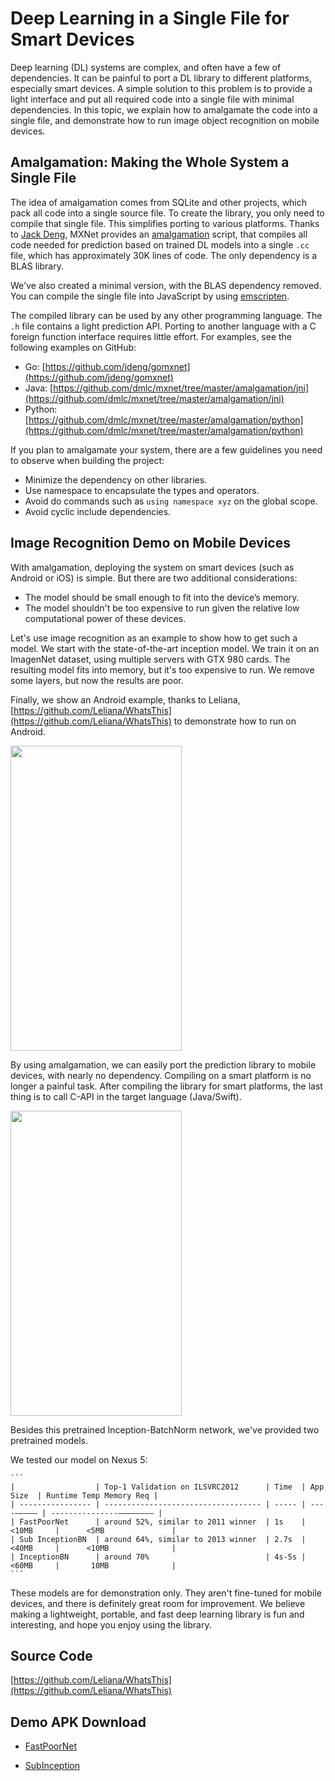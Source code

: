 # Deep Learning in a Single File for Smart Devices

Deep learning (DL) systems are complex, and often have a few of dependencies. It can  be painful to port a DL library to different platforms, especially smart devices. A simple solution to this problem is to  provide a light interface and put all required code into a single file with minimal dependencies. In this topic, we explain how to amalgamate the code into a single file, and demonstrate how to run image object recognition on mobile devices.

## Amalgamation: Making the Whole System a Single File

The idea of amalgamation comes from SQLite and other projects, which pack all code into a single source file. To create the library, you only need to compile that single file. This simplifies porting to various platforms. Thanks to [Jack Deng](https://github.com/jdeng), MXNet provides an [amalgamation](https://github.com/dmlc/mxnet/tree/master/amalgamation) script, that compiles all code needed for prediction based on trained DL models into a single `.cc` file, which has approximately 30K lines of code. The only dependency is a BLAS library.

We've also created a minimal version, with the BLAS dependency removed. You can compile the single file into JavaScript by using [emscripten](https://github.com/kripken/emscripten).

The compiled library can be used by any other programming language. The `.h` file contains a light prediction API. Porting to another language with a C foreign function interface requires little effort. For examples, see the following examples on GitHub:

- Go: [https://github.com/jdeng/gomxnet](https://github.com/jdeng/gomxnet)
- Java: [https://github.com/dmlc/mxnet/tree/master/amalgamation/jni](https://github.com/dmlc/mxnet/tree/master/amalgamation/jni)
- Python: [https://github.com/dmlc/mxnet/tree/master/amalgamation/python](https://github.com/dmlc/mxnet/tree/master/amalgamation/python)


If you plan to amalgamate your system, there are a few guidelines you need to observe when building the project:

- Minimize the dependency on other libraries.
- Use namespace to encapsulate the types and operators.
- Avoid do commands such as ```using namespace xyz``` on the global scope.
- Avoid cyclic include dependencies.


## Image Recognition Demo on Mobile Devices

With amalgamation, deploying the system on smart devices (such as Android or iOS) is simple. But there are two additional considerations:

- The model should be small enough to fit into the device’s memory.
- The model shouldn't be too expensive to run given the relative low computational power of these devices.

Let's use image recognition as an example to show how to get such a model. We start with the state-of-the-art inception model. We train it on an ImagenNet dataset, using multiple servers with GTX 980 cards. The resulting model fits into memory, but it's too expensive to run. We remove some layers, but now the results are poor. 

Finally, we show an Android example, thanks to Leliana, [https://github.com/Leliana/WhatsThis](https://github.com/Leliana/WhatsThis) to demonstrate how to run on Android.

<img src="https://raw.githubusercontent.com/dmlc/web-data/master/mxnet/apk/subinception.png" height="488" width="274">


By using amalgamation, we can easily port the prediction library to mobile devices,  with nearly no dependency. Compiling on a smart platform is no longer a painful task. After compiling the library for smart platforms, the last thing is to call C-API in the target language (Java/Swift).

<img src="https://raw.githubusercontent.com/dmlc/web-data/master/mxnet/apk/poolnet.png" height="488" width="274">

Besides this pretrained Inception-BatchNorm network, we've provided two  pretrained models.

We tested our model on Nexus 5:


    ```
    |                  | Top-1 Validation on ILSVRC2012      | Time  | App Size  | Runtime Temp Memory Req |
    | ---------------- | ----------------------------------- | ----- | ----————— | ---------------———————— |
    | FastPoorNet      | around 52%, similar to 2011 winner  | 1s    | <10MB     |      <5MB               |
    | Sub InceptionBN  | around 64%, similar to 2013 winner  | 2.7s  | <40MB     |      <10MB              |
    | InceptionBN      | around 70%                          | 4s-5s | <60MB     |       10MB              |
    ```

These models are for demonstration only. They aren't fine-tuned for mobile devices, and there is definitely great room for improvement.  We believe making a lightweight, portable, and fast deep learning library is fun and interesting, and hope you enjoy using the library.

## Source Code
[https://github.com/Leliana/WhatsThis](https://github.com/Leliana/WhatsThis)


## Demo APK Download

- [FastPoorNet](https://github.com/dmlc/web-data/blob/master/mxnet/apk/fastpoornet.apk?raw=true)


- [SubInception](https://github.com/dmlc/web-data/blob/master/mxnet/apk/subinception.apk?raw=true)



